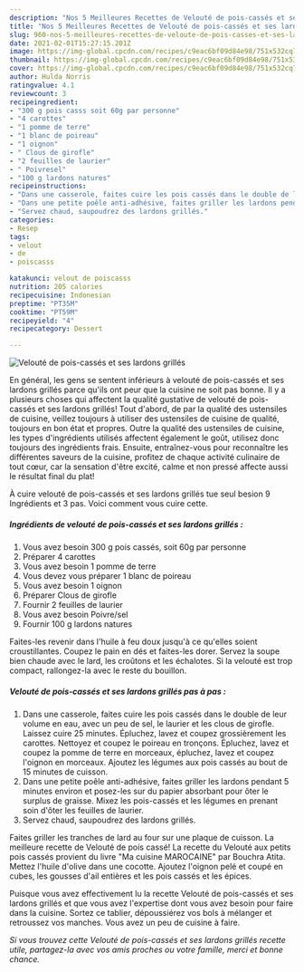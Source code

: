 ```yaml
---
description: "Nos 5 Meilleures Recettes de Velouté de pois-cassés et ses lardons grillés"
title: "Nos 5 Meilleures Recettes de Velouté de pois-cassés et ses lardons grillés"
slug: 960-nos-5-meilleures-recettes-de-veloute-de-pois-casses-et-ses-lardons-grilles
date: 2021-02-01T15:27:15.201Z
image: https://img-global.cpcdn.com/recipes/c9eac6bf09d84e98/751x532cq70/veloute-de-pois-casses-et-ses-lardons-grilles-photo-principale-de-la-recette.jpg
thumbnail: https://img-global.cpcdn.com/recipes/c9eac6bf09d84e98/751x532cq70/veloute-de-pois-casses-et-ses-lardons-grilles-photo-principale-de-la-recette.jpg
cover: https://img-global.cpcdn.com/recipes/c9eac6bf09d84e98/751x532cq70/veloute-de-pois-casses-et-ses-lardons-grilles-photo-principale-de-la-recette.jpg
author: Hulda Norris
ratingvalue: 4.1
reviewcount: 3
recipeingredient:
- "300 g pois casss soit 60g par personne"
- "4 carottes"
- "1 pomme de terre"
- "1 blanc de poireau"
- "1 oignon"
- " Clous de girofle"
- "2 feuilles de laurier"
- " Poivresel"
- "100 g lardons natures"
recipeinstructions:
- "Dans une casserole, faites cuire les pois cassés dans le double de leur volume en eau, avec un peu de sel, le laurier et les clous de girofle. Laissez cuire 25 minutes. Épluchez, lavez et coupez grossièrement les carottes. Nettoyez et coupez le poireau en tronçons. Épluchez, lavez et coupez la pomme de terre en morceaux, épluchez, lavez et coupez l&#39;oignon en morceaux. Ajoutez les légumes aux pois cassés au bout de 15 minutes de cuisson."
- "Dans une petite poêle anti-adhésive, faites griller les lardons pendant 5 minutes environ et posez-les sur du papier absorbant pour ôter le surplus de graisse. Mixez les pois-cassés et les légumes en prenant soin d&#39;ôter les feuilles de laurier."
- "Servez chaud, saupoudrez des lardons grillés."
categories:
- Resep
tags:
- velout
- de
- poiscasss

katakunci: velout de poiscasss 
nutrition: 205 calories
recipecuisine: Indonesian
preptime: "PT35M"
cooktime: "PT59M"
recipeyield: "4"
recipecategory: Dessert

---
```



![Velouté de pois-cassés et ses lardons grillés](https://img-global.cpcdn.com/recipes/c9eac6bf09d84e98/751x532cq70/veloute-de-pois-casses-et-ses-lardons-grilles-photo-principale-de-la-recette.jpg)

En général, les gens se sentent inférieurs à velouté de pois-cassés et ses lardons grillés parce qu'ils ont peur que la cuisine ne soit pas bonne. Il y a plusieurs choses qui affectent la qualité gustative de velouté de pois-cassés et ses lardons grillés! Tout d'abord, de par la qualité des ustensiles de cuisine, veillez toujours à utiliser des ustensiles de cuisine de qualité, toujours en bon état et propres. Outre la qualité des ustensiles de cuisine, les types d'ingrédients utilisés affectent également le goût, utilisez donc toujours des ingrédients frais. Ensuite, entraînez-vous pour reconnaître les différentes saveurs de la cuisine, profitez de chaque activité culinaire de tout cœur, car la sensation d'être excité, calme et non pressé affecte aussi le résultat final du plat!

<!--inarticleads1-->

À cuire velouté de pois-cassés et ses lardons grillés tue seul besion 9 Ingrédients et 3 pas. Voici comment vous cuire cette.

##### Ingrédients de velouté de pois-cassés et ses lardons grillés :

1. Vous avez besoin 300 g pois cassés, soit 60g par personne
1. Préparer 4 carottes
1. Vous avez besoin 1 pomme de terre
1. Vous devez vous préparer 1 blanc de poireau
1. Vous avez besoin 1 oignon
1. Préparer  Clous de girofle
1. Fournir 2 feuilles de laurier
1. Vous avez besoin  Poivre/sel
1. Fournir 100 g lardons natures


Faites-les revenir dans l&#39;huile à feu doux jusqu&#39;à ce qu&#39;elles soient croustillantes. Coupez le pain en dés et faites-les dorer. Servez la soupe bien chaude avec le lard, les croûtons et les échalotes. Si la velouté est trop compact, rallongez-la avec le reste du bouillon. 

<!--inarticleads2-->

##### Velouté de pois-cassés et ses lardons grillés pas à pas :

1. Dans une casserole, faites cuire les pois cassés dans le double de leur volume en eau, avec un peu de sel, le laurier et les clous de girofle. Laissez cuire 25 minutes. Épluchez, lavez et coupez grossièrement les carottes. Nettoyez et coupez le poireau en tronçons. Épluchez, lavez et coupez la pomme de terre en morceaux, épluchez, lavez et coupez l&#39;oignon en morceaux. Ajoutez les légumes aux pois cassés au bout de 15 minutes de cuisson.
1. Dans une petite poêle anti-adhésive, faites griller les lardons pendant 5 minutes environ et posez-les sur du papier absorbant pour ôter le surplus de graisse. Mixez les pois-cassés et les légumes en prenant soin d&#39;ôter les feuilles de laurier.
1. Servez chaud, saupoudrez des lardons grillés.


Faites griller les tranches de lard au four sur une plaque de cuisson. La meilleure recette de Velouté de pois cassé! La recette du Velouté aux petits pois cassés provient du livre &#34;Ma cuisine MAROCAINE&#34; par Bouchra Atita. Mettez l&#39;huile d&#39;olive dans une cocotte. Ajoutez l&#39;oignon pelé et coupé en cubes, les gousses d&#39;ail entières et les pois cassés et les épices. 

<!--inarticleads1-->

<p>
Puisque vous avez effectivement lu la recette Velouté de pois-cassés et ses lardons grillés et que vous avez l'expertise dont vous avez besoin pour faire dans la cuisine. Sortez ce tablier, dépoussiérez vos bols à mélanger et retroussez vos manches. Vous avez un peu de cuisine à faire.
</p>

<p>
<i>Si vous trouvez cette Velouté de pois-cassés et ses lardons grillés recette utile, partagez-la avec vos amis proches ou votre famille, merci et bonne chance.</i>
</p>
